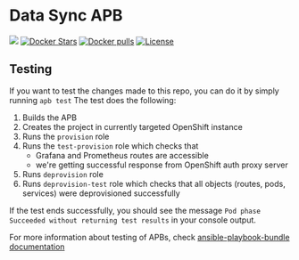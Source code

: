 # Data Sync APB

[![](https://img.shields.io/docker/automated/jrottenberg/ffmpeg.svg)](https://hub.docker.com/r/aerogearcatalog/data-sync-apb/)
[![Docker Stars](https://img.shields.io/docker/stars/aerogearcatalog/data-sync-apb.svg)](https://registry.hub.docker.com/v2/repositories/aerogearcatalog/data-sync-apb/stars/count/)
[![Docker pulls](https://img.shields.io/docker/pulls/aerogearcatalog/data-sync-apb.svg)](https://registry.hub.docker.com/v2/repositories/aerogearcatalog/data-sync-apb/)
[![License](https://img.shields.io/:license-Apache2-blue.svg)](http://www.apache.org/licenses/LICENSE-2.0)

## Testing

If you want to test the changes made to this repo, you can do it by simply running `apb test`
The test does the following:
1. Builds the APB 
1. Creates the project in currently targeted OpenShift instance
1. Runs the `provision` role
1. Runs the `test-provision` role which checks that
    * Grafana and Prometheus routes are accessible
    * we're getting successful response from OpenShift auth proxy server
1. Runs `deprovision` role
1. Runs `deprovision-test` role which checks that all objects (routes, pods, services) were deprovisioned successfully

If the test ends successfully, you should see the message `Pod phase Succeeded without returning test results` in your console output.

For more information about testing of APBs, check [ansible-playbook-bundle documentation](https://github.com/ansibleplaybookbundle/ansible-playbook-bundle/blob/master/docs/getting_started.md#test)
